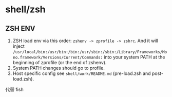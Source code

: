# shell/zsh

## ZSH ENV

1. ZSH load env via this order: `zshenv -> zprofile -> zshrc`. And it will
   inject
   `/usr/local/bin:/usr/bin:/bin:/usr/sbin:/sbin:/Library/Frameworks/Mono.framework/Versions/Current/Commands:`
   into your system PATH at the beginning of zprofile (or the end of zshenv).
2. System PATH changes should go to profile.
3. Host specific config see `shell/work/README.md` (pre-load.zsh and
   post-load.zsh).

代替 fish
